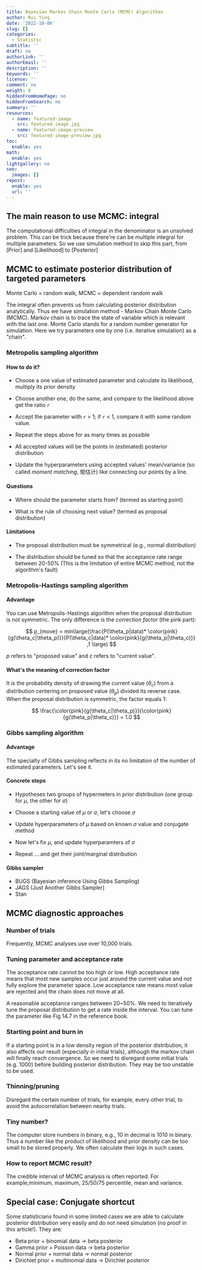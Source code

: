 ```yaml
---
title: Bayesian Markov Chain Monte Carlo (MCMC) Algorithms
author: Rui Ying
date: '2022-10-06'
slug: []
categories:
  - Statistic
subtitle: ''
draft: no
authorLink: ''
authorEmail: ''
description: ''
keywords: ''
license: ''
comment: no
weight: 0
hiddenFromHomePage: no
hiddenFromSearch: no
summary: ''
resources:
  - name: featured-image
    src: featured-image.jpg
  - name: featured-image-preview
    src: featured-image-preview.jpg
toc:
  enable: yes
math:
  enable: yes
lightgallery: no
seo:
  images: []
repost:
  enable: yes
  url: ''
---
```


## The main reason to use MCMC: integral

The computational difficulties of integral in the denominator is an unsolved problem. This can be trick because there're can be multiple integral for multiple parameters. So we use simulation method to skip this part, from [Prior] and [Likelihood] to [Posterior]


## MCMC to estimate posterior distribution of targeted parameters

Monte Carlo = random walk, MCMC = dependent random walk

The integral often prevents us from calculating posterior distribution analytically. Thus we have simulation method - Markov Chain Monte Carlo (MCMC). Markov chain is to trace the state of variable which is relevant with the last one. Monte Carlo stands for a random number generator for simulation. Here we try parameters one by one (i.e. iterative simulation) as a "chain".

### Metropolis sampling algorithm

#### How to do it?

- Choose a one value of estimated parameter and calculate its likelihood, multiply its prior density

- Choose another one, do the same, and compare to the likelihood above get the ratio `r`

- Accept the parameter with `r` > 1; if `r` < 1, compare it with some random value. 

- Repeat the steps above for as many times as possible

- All accepted values will be the points in (estimated) posterior distribution

- Update the hyperparameters using accepted values' mean/variance (so called *moment matching*, 矩估计) like connecting our points by a line.

#### Questions

- Where should the parameter starts from? (termed as starting point)

- What is the rule of choosing next value? (termed as proposal distribution)

#### Limitations

- The proposal distribution must be symmetrical (e.g., normal distribution)

- The distribution should be tuned so that the acceptance rate range between 20-50% (This is the limitation of entire MCMC method, not the algorithm's fault)

### Metropolis-Hastings sampling algorithm

#### Advantage
You can use Metropolis-Hastings algorithm when the proposal distribution is not symmetric. The only difference is the *correction factor* (the pink part):

$$
p_{move} = min\large(\frac{P(\theta_p|data)* \color{pink}{g(\theta_c|\theta_p)}}{P(\theta_c|data)* \color{pink}{g(\theta_p|\theta_c)}} ,1 \large)
$$

$p$ refers to "proposed value" and $c$ refers to "current value".

#### What's the meaning of correction factor

It is the probability density of drawing the current value ($\theta_c$) from a distribution centering on proposed value ($\theta_p$) divided its reverse case. When the proposal distribution is symmetric, the factor equals 1:

$$
\frac{\color{pink}{g(\theta_c|\theta_p)}}{\color{pink}{g(\theta_p|\theta_c)}} = 1.0
$$

### Gibbs sampling algorithm

#### Advantage

The specialty of Gibbs sampling reflects in its no limitation of the number of estimated parameters. Let's see it.

#### Concrete steps

- Hypotheses two groups of hypermeters in prior distribution (one group for $\mu$, the other for $\sigma$)

- Choose a starting value of $\mu$ or $\sigma$, let's choose $\sigma$

- Update hyperparameters of $\mu$ based on known $\sigma$ value and conjugate method

- Now let's fix $\mu$, and update hyperparamters of $\sigma$

- Repeat $...$ and get their joint/marginal distribution


#### Gibbs sampler

- BUGS (Bayesian inference Using Gibbs Sampling)
- JAGS (Just Another Gibbs Sampler)
- Stan

## MCMC diagnostic approaches

### Number of trials

Frequently, MCMC analyses use over 10,000 trials.

### Tuning parameter and acceptance rate

The acceptance rate cannot be too high or low. High acceptance rate means that most new samples occur just around the current value and not fully explore the parameter space. Low acceptance rate means most value are rejected and the chain does not move at all.

A reasonable acceptance ranges between 20~50%. We need to iteratively tune the proposal distribution to get a rate inside the interval. You can tune the parameter like Fig 14.7 in the reference book.

### Starting point and burn in

If a starting point is in a low density region of the posterior distribution, it also affects our result (especially in initial trials), although the markov chain will finally reach convergence. So we need to disregard some initial trials (e.g. 1000) before building posterior distribution. They may be too unstable to be used.

### Thinning/pruning

Disregard the certain number of trials, for example, every other trial, to avoid the autocorrelation between nearby trials.

### Tiny number?

The computer store numbers in binary, e.g., 10 in decimal is 1010 in binary. Thus a number like the product of likelihood and prior density can be too small to be stored properly. We often calculate their logs in such cases.

### How to report MCMC result?

The credible interval of MCMC analysis is often reported. For example,minimum, maximum, 25/50/75 percentile, mean and variance.

## Special case: Conjugate shortcut

Some statisticians found in some limited cases we are able to calculate posterior distribution very easily and do not need simulation (no proof in this article!). They are:

- Beta prior + binomial data &rarr; beta posterior
- Gamma prior + Poisson data &rarr; beta posterior
- Normal prior + normal data &rarr; normal posterior
- Dirichlet prior + multinomial data &rarr; Dirichlet posterior
